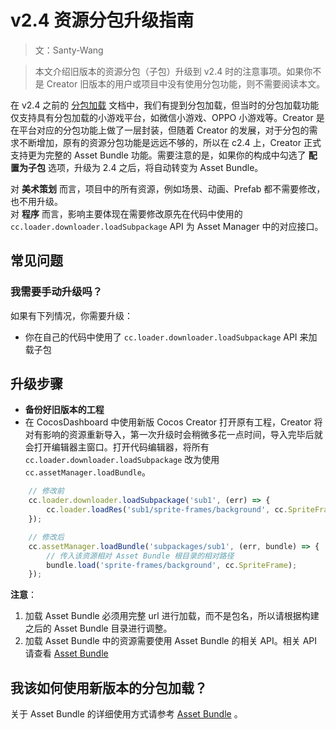 # v2.4 资源分包升级指南

> 文：Santy-Wang

> 本文介绍旧版本的资源分包（子包）升级到 v2.4 时的注意事项。如果你不是 Creator 旧版本的用户或项目中没有使用分包功能，则不需要阅读本文。

在 v2.4 之前的 [分包加载](../scripting/subpackage.md) 文档中，我们有提到分包加载，但当时的分包加载功能仅支持具有分包加载的小游戏平台，如微信小游戏、OPPO 小游戏等。Creator 是在平台对应的分包功能上做了一层封装，但随着 Creator 的发展，对于分包的需求不断增加，原有的资源分包功能是远远不够的，所以在 c2.4 上，Creator 正式支持更为完整的 Asset Bundle 功能。需要注意的是，如果你的构成中勾选了 **配置为子包** 选项，升级为 2.4 之后，将自动转变为 Asset Bundle。

对 **美术策划** 而言，项目中的所有资源，例如场景、动画、Prefab 都不需要修改，也不用升级。<br>
对 **程序** 而言，影响主要体现在需要修改原先在代码中使用的 `cc.loader.downloader.loadSubpackage` API 为 Asset Manager 中的对应接口。

## 常见问题

### 我需要手动升级吗？

如果有下列情况，你需要升级：
 - 你在自己的代码中使用了 `cc.loader.downloader.loadSubpackage` API 来加载子包

## 升级步骤

- **备份好旧版本的工程**
- 在 CocosDashboard 中使用新版 Cocos Creator 打开原有工程，Creator 将对有影响的资源重新导入，第一次升级时会稍微多花一点时间，导入完毕后就会打开编辑器主窗口。打开代码编辑器，将所有 `cc.loader.downloader.loadSubpackage` 改为使用 `cc.assetManager.loadBundle`。

```js
    // 修改前
    cc.loader.downloader.loadSubpackage('sub1', (err) => {
        cc.loader.loadRes('sub1/sprite-frames/background', cc.SpriteFrame);
    });

    // 修改后
    cc.assetManager.loadBundle('subpackages/sub1', (err, bundle) => {
        // 传入该资源相对 Asset Bundle 根目录的相对路径
        bundle.load('sprite-frames/background', cc.SpriteFrame);
    });
```

**注意**：
1. 加载 Asset Bundle 必须用完整 url 进行加载，而不是包名，所以请根据构建之后的 Asset Bundle 目录进行调整。
2. 加载 Asset Bundle 中的资源需要使用 Asset Bundle 的相关 API。相关 API 请查看 [Asset Bundle](../../../api/en/classes/Bundle.html)

## 我该如何使用新版本的分包加载？

关于 Asset Bundle 的详细使用方式请参考 [Asset Bundle](../scripting/asset-bundle.md) 。


